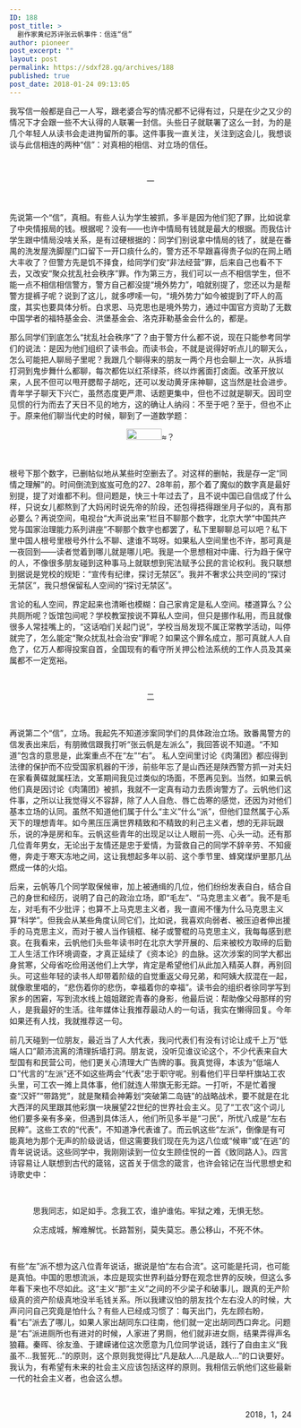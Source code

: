 ```yaml
---
ID: 188
post_title: >
  剧作家黄纪苏评张云帆事件：信连“信”
author: pioneer
post_excerpt: ""
layout: post
permalink: https://sdxf28.gq/archives/188
published: true
post_date: 2018-01-24 09:13:05
---
```

我写信一般都是自己一人写，跟老婆合写的情况都不记得有过，只是在少之又少的情况下才会跟一些不大认得的人联署一封信。头些日子就联署了这么一封，为的是几个年轻人从读书会走进拘留所的事。这件事我一直关注，关注到这会儿，我想谈谈与此信相连的两种“信”：对真相的相信、对立场的信任。

&nbsp;
<p style="text-align: center;">一</p>
&nbsp;

先说第一个“信”，真相。有些人认为学生被抓，多半是因为他们犯了罪，比如说拿了中央情报局的钱。根据呢？没有——也许中情局有钱就是最大的根据。而我估计学生跟中情局没啥关系，是有过硬根据的：同学们别说拿中情局的钱了，就是在番禺的洗发屋洗脚屋门口留下一开口痰什么的，警方还不早跟喜得贵子似的在网上晒大丰收了？但警方先是饥不择食，给同学们安“非法经营”罪，后来自己也看不下去，又改安“聚众扰乱社会秩序”罪。作为第三方，我们可以一点不相信学生，但不能一点不相信相信警方，警方自己都没提“境外势力”，咱就别提了，您还以为是帮警方提裤子呢？说到了这儿，就多啰嗦一句，“境外势力”如今被提到了吓人的高度，其实也要具体分析。白求恩、马克思也是境外势力，通过中国官方资助了无数中国学者的福特基金会、洪堡基金会、洛克菲勒基金会什么的，都是。

那么同学们到底怎么“扰乱社会秩序”了？由于警方什么都不说，现在只能参考同学们的说法：是因为他们组织了读书会。而读书会，不就是说得好听点儿的聊天么，怎么可能把人聊局子里呢？我跟几个聊得来的朋友一两个月也会聊上一次，从拆墙打洞到鬼步舞什么都聊，每次都佐以红茶绿茶，终以炸酱面打卤面。改革开放以来，人民不但可以甩开腮帮子胡吃，还可以发动黄牙床神聊，这当然是社会进步。青年学子聊天下兴亡，虽然态度更严肃、话题更集中，但也不过就是聊天。因司空见惯的行为而去了天日不见的地方，这的确让人纳闷：不至于吧？至于，但也不止于。原来他们聊当代史的时候，聊到了一道数学题：
<p style="text-align: center;"><img class="size-full wp-image-190 aligncenter" src="http://sdxf26.gq/wp-content/uploads/2018/01/2018012419115019.png" alt="" width="63" height="20" />≈？</p>
&nbsp;

根号下那个数字，已删帖似地从某些时空删去了。对这样的删帖，我是存一定“同情之理解”的。时间倒流到岌岌可危的27、28年前，那个着了魔似的数字真是最好别提，提了对谁都不利。但问题是，快三十年过去了，且不说中国已自信成了什么样，只说女儿都熬到了大妈闲时说先帝的阶段，还包得捂得跟坐月子似的，真有那必要么？再说空间，电视台“大声说出来”栏目不聊那个数字，北京大学“中国共产党与国家治理能力系列讲座”不聊那个数字也都罢了，私下里聊聊总可以吧？私下里中国人根号里根号外什么不聊、逮谁不骂呀。如果私人空间里也不许，那可真是一夜回到——读者觉着到哪儿就是哪儿吧。我是一个思想相对中庸、行为趋于保守的人，不像很多朋友碰到这种事马上就联想到宪法赋予公民的言论权利。我只联想到据说是党校的规矩：“宣传有纪律，探讨无禁区”。我并不奢求公共空间的“探讨无禁区”，我只想保留私人空间的“探讨无禁区”。

言论的私人空间，界定起来也清晰也模糊：自己家肯定是私人空间。楼道算么？公共厕所呢？饭馆包间呢？学校教室按说不算私人空间，但只是挪作私用，而且就像很多人常挂嘴上的，“这话咱们关起门说”，学校当局发现不属正常教学活动，叫停就完了，怎么能定“聚众扰乱社会治安”罪呢？如果这个罪名成立，那可真就人人自危了，亿万人都得投案自首，全国现有的看守所关押公检法系统的工作人员及其亲属都不一定宽裕。

&nbsp;
<p style="text-align: center;">二</p>
&nbsp;

再说第二个“信”，立场。我起先不知道涉案同学们的具体政治立场。致番禺警方的信发表出来后，有朋微信跟我打听“张云帆是左派么”，我回答说不知道。“不知道”包含的意思是，此案重点不在“左”“右”。 私人空间里讨论《肉蒲团》都应得到法律的保护而不应受国家机器的干涉，前些年忘了是山西还是陕西警方抓一对夫妇在家看黄碟就属枉法，文革期间我见过类似的场面，不愿再见到。当然，如果云帆他们真是因讨论《肉蒲团》被抓，我就不一定真有动力去质询警方了。云帆他们这件事，之所以让我觉得义不容辞，除了人人自危、唇亡齿寒的感觉，还因为对他们基本立场的认同。虽然不知道他们属于什么“主义”什么“派”，但他们显然属于心系天下的理想青年。如今黑压压满世界精致和不精致的利己主义者，想的无非玩跟乐，说的净是房和车。云帆这些青年的出现足以让人眼前一亮、心头一动。还有那几位青年男女，无论出于友情还是忠于爱情，为营救自己的同学不辞辛劳、不知疲倦，奔走于寒天冻地之间，这让我想起多年以前、这个季节里、蜂窝煤炉里那几丛燃成一体的火焰。

后来，云帆等几个同学取保候审，加上被通缉的几位，他们纷纷发表自白，结合自己的身世和经历，说明了自己的政治立场，即“毛左”、“马克思主义者”。我不是毛左，对毛有不少批评；也算不上马克思主义者，我一直闹不懂为什么马克思主义算“科学”。但我会从某些角度认同它们，比如说，我喜欢向弱者、被压迫者伸出援手的马克思主义，而对于被人当作镜框、梯子或警棍的马克思主义，我每每感到悲哀。在我看来，云帆他们头些年读书时在北京大学开展的、后来被校方取缔的后勤工人生活工作环境调查，才真正延续了《资本论》的血脉。这次涉案的同学大都出身贫寒，父母省吃俭用送他们上大学，肯定是希望他们从此加入精英人群，再别回头。可这些年轻的读书人却带着阶级的自觉重返父母兄弟，和阿姨大叔混在一起，就像歌里唱的，“悲伤着你的悲伤，幸福着你的幸福”。读书会的组织者徐同学写到家乡的困窘，写到流水线上姐姐蹉跎青春的身影，他最后说：帮助像父母那样的穷人，是我最好的生活。往年媒体让我推荐最动人的一句话，我实在懒得回复。今年如果还有人找，我就推荐这一句。

前几天碰到一位朋友，最近当了人大代表，我问代表们有没有讨论让成千上万“低端人口”颠沛流离的清理拆墙打洞。朋友说，没听见谁议论这个，不少代表来自大型国有和民营公司，他们更关心清理大广告牌的事。我真觉得，本该为“低端人口”代言的“左派”还不如这些两会“代表”忠于职守呢。别看他们平日举杆旗站工农头里，可工农一摊上具体事，他们就连人带旗无影无踪。一打听，不是忙着搜查“汉奸”“带路党”，就是聚精会神筹划“突破第二岛链”的战略战术，要不就是在北大西洋的风里跟其他彩旗一块展望22世纪的世界社会主义。见了“工农”这个词儿他们要多亲有多亲，但遇到具体活人，他们所见多半是“刁民”，所忧八成是“左右民粹”。这些工农的“代表”，不知道净代表谁了。而云帆这些“左派”，倒像是有可能真地为那个无声的阶级说话，但这需要我们现在先为这八位或“候审”或“在逃”的青年说说话。这些同学中，我刚刚读到一位女生顾佳悦的一首《致同路人》。四言诗容易让人联想到古代的箴铭，这首关于信念的箴言，也许会铭记在当代思想史和诗歌史中：

&nbsp;
<p style="text-align: center;">思我同志，如足如手。念我工农，谁护谁佑。牢狱之难，无惧无愁。</p>
<p style="text-align: center;">众志成城，解难解忧。长路暂别，莫失莫忘。愚公移山，不死不休。</p>
&nbsp;

有些“左”派不想为这八位青年说话，据说是怕“左右合流”。这可能是托词，也可能是真怕。中国的思想流派，本应是现实世界利益分野在观念世界的反映，但这么多年看下来也不尽如此。这“主义”那“主义”之间的不少梁子和破事儿，跟真的无产阶级真的资产阶级真地没半毛钱关系。所以我建议怕的朋友找个左右没人的时候，大声问问自己究竟是怕什么？有些人已经成习惯了：每天出门，先左顾右盼，看“右”派去了哪儿，如果人家出胡同东口往南，他们就一定出胡同西口奔北。问题是“右”派进厕所也有进对的时候，人家进了男厕，他们就非进女厕，结果弄得声名狼藉。秦晖、徐友渔、于建嵘诸位这次愿意为几位同学说话，践行了自由主义“我虽不…我誓死…”的原则，这个原则我觉得比“凡是敌人…凡是敌人…”的口诀要好。我认为，有希望有未来的社会主义应该包括这样的原则。我相信云帆他们这些最新一代的社会主义者，也会这么想。

&nbsp;
<p style="text-align: right;">2018，1，24</p>